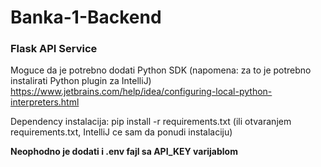 # Banka-1-Backend

### Flask API Service
Moguce da je potrebno dodati Python SDK (napomena: za to je potrebno instalirati Python plugin za IntelliJ)
https://www.jetbrains.com/help/idea/configuring-local-python-interpreters.html


Dependency instalacija: pip install -r requirements.txt
(ili otvaranjem requirements.txt, IntelliJ ce sam da ponudi instalaciju)


**Neophodno je dodati i .env fajl sa API_KEY varijablom**